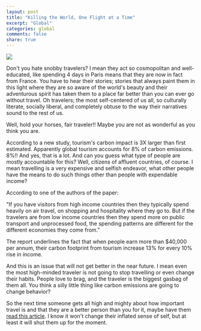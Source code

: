 ```yaml
---
layout: post
title: "Killing the World, One Flight at a Time"
excerpt: "Global"
categories: global
comments: false
share: true
---
```




![](https://s3.envato.com/files/8d62c015-48d0-4ad8-aeb4-5a2af260f9eb/inline_image_preview.jpg)



Don't you hate snobby travelers? I mean they act so cosmopolitan and well-educated, like spending 4 days in Paris means that they are now in fact from France. You have to hear their stories; stories that always paint them in this light where they are so aware of the world's beauty and their adventurous spirit has taken them to a place far better than you can ever go without travel. Oh travelers; the most self-centered of us all, so culturally literate, socially liberal, and completely obtuse to the way their narratives sound to the rest of us.



Well, hold your horses, fair traveler!! Maybe you are not as wonderful as you think you are.



According to a new study, tourism's carbon impact is 3X larger than first estimated. Apparently global tourism accounts for 8% of carbon emissions. 8%!! And yes, that is a lot. And can you guess what type of people are mostly accountable for this? Well, citizens of affluent countries, of course. I mean travelling is a very expensive and selfish endeavor, what other people have the means to do such things other than people with expendable income?

According to one of the authors of the paper:

"If you have visitors from high income countries then they typically spend heavily on air travel, on shopping and hospitality where they go to. But if the travelers are from low income countries then they spend more on public transport and unprocessed food, the spending patterns are different for the different economies they come from."


The report underlines the fact that when people earn more than $40,000 per annum, their carbon footprint from tourism increase 13% for every 10% rise in income. 


And this is an issue that will not get better in the near future. I mean even the most high-minded traveler is not going to stop travelling or even change their habits. People love to brag, and the traveler is the biggest gasbag of them all. You think a silly little thing like carbon emissions are going to change behavior?



So the next time someone gets all high and mighty about how important travel is and that they are a better person than you for it, maybe have them [read this article](http://www.bbc.com/news/science-environment-44005013). I know it won't change their inflated sense of self, but at least it will shut them up for the moment.



